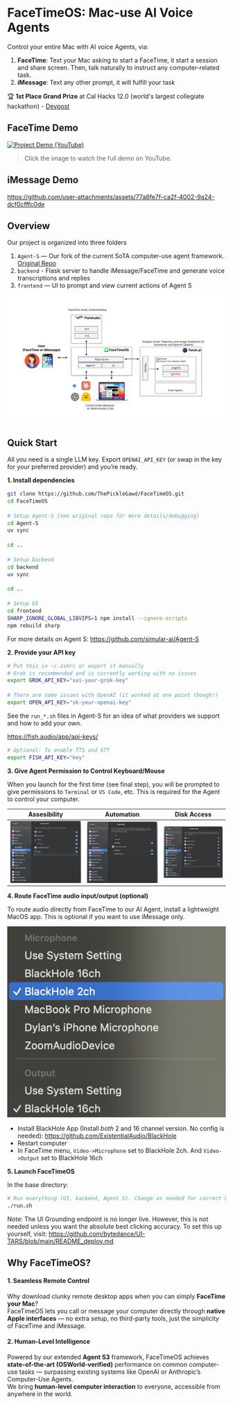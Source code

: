 # FaceTimeOS: Mac-use AI Voice Agents

Control your entire Mac with AI voice Agents, via:

1. **FaceTime**: Text your Mac asking to start a FaceTime, it start a session and share screen. Then, talk naturally to instruct any computer-related task.
2. **iMessage**: Text any other prompt, it will fulfill your task

🏆 **1st Place Grand Prize** at Cal Hacks 12.0 (world's largest collegiate hackathon) - [Devpost](https://devpost.com/software/facetime-macos-ai-agent)

## FaceTime Demo

<a href="https://www.youtube.com/watch?v=zN96RdE0OSg" target="_blank">
  <picture>
    <img src="https://img.youtube.com/vi/zN96RdE0OSg/maxresdefault.jpg" alt="Project Demo (YouTube)" />
  </picture>
</a>

> Click the image to watch the full demo on YouTube.

## iMessage Demo

https://github.com/user-attachments/assets/77a8fe7f-ca2f-4002-9a24-dcf0cfffc0de

## Overview

Our project is organized into three folders

1. `Agent-S` — Our fork of the current SoTA computer-use agent framework. [Original Repo](https://github.com/simular-ai/Agent-S)
2. `backend` - Flask server to handle iMessage/FaceTime and generate voice transcriptions and replies
3. `frontend` — UI to prompt and view current actions of Agent S

![FaceTimeOS System Diagram](docs/diagram.png)

## Quick Start

All you need is a single LLM key. Export `OPENAI_API_KEY` (or swap in the key for your preferred provider) and you’re ready.

**1. Install dependencies**

```bash
git clone https://github.com/ThePickleGawd/FaceTimeOS.git
cd FaceTimeOS

# Setup Agent-S (see original repo for more details/debugging)
cd Agent-S
uv sync

cd ..

# Setup backend
cd backend
uv sync

cd ..

# Setup UI
cd frontend
SHARP_IGNORE_GLOBAL_LIBVIPS=1 npm install --ignore-scripts
npm rebuild sharp
```

For more details on Agent S: https://github.com/simular-ai/Agent-S

**2. Provide your API key**

```bash
# Put this in ~/.zshrc or export it manually
# Grok is recommended and is currently working with no issues
export GROK_API_KEY="xai-your-grok-key"

# There are some issues with OpenAI (it worked at one point though!)
export OPEN_API_KEY="sk-your-openai-key"
```

See the `run_*.sh` files in Agent-S for an idea of what providers we support and how to add your own.

https://fish.audio/app/api-keys/

```bash
# Optional: To enable TTS and STT
export FISH_API_KEY="key"
```

**3. Give Agent Permission to Control Keyboard/Mouse**

When you launch for the first time (see final step), you will be prompted to give permissions to `Terminal` or `VS Code`, etc. This is required for the Agent to control your computer.

|                     Assesibility                      |                   Automation                    |                    Disk Access                    |
| :---------------------------------------------------: | :---------------------------------------------: | :-----------------------------------------------: |
| ![Accessibility Permissions](/docs/accessibility.png) | ![Automation Permissions](/docs/automation.png) | ![Disk Access Permissions](/docs/disk-access.png) |

**4. Route FaceTime audio input/output (optional)**

To route audio directly from FaceTime to our AI Agent, install a lightweight MacOS app. This is optional if you want to use iMessage only.

![FaceTime Audio Setup](/docs/facetime-audio.png)

- Install BlackHole App (Install _both_ 2 and 16 channel version. No config is needed): https://github.com/ExistentialAudio/BlackHole
- Restart computer
- In FaceTime menu, `Video->Microphone` set to BlackHole 2ch. And `Video->Output` set to BlackHole 16ch

**5. Launch FaceTimeOS**

In the base directory:

```bash
# Run everything (UI, backend, Agent S). Change as needed for correct LLM provider
./run.sh
```

Note: The UI Grounding endpoint is no longer live. However, this is not needed unless you want the absolute best clicking accuracy. To set this up yourself, visit: https://github.com/bytedance/UI-TARS/blob/main/README_deploy.md

## Why FaceTimeOS?

#### 1. Seamless Remote Control

Why download clunky remote desktop apps when you can simply **FaceTime your Mac**?  
FaceTimeOS lets you call or message your computer directly through **native Apple interfaces** — no extra setup, no third-party tools, just the simplicity of FaceTime and iMessage.

#### 2. Human-Level Intelligence

Powered by our extended **Agent S3** framework, FaceTimeOS achieves **state-of-the-art (OSWorld-verified)** performance on common computer-use tasks — surpassing existing systems like OpenAI or Anthropic’s Computer-Use Agents.  
We bring **human-level computer interaction** to everyone, accessible from anywhere in the world.
